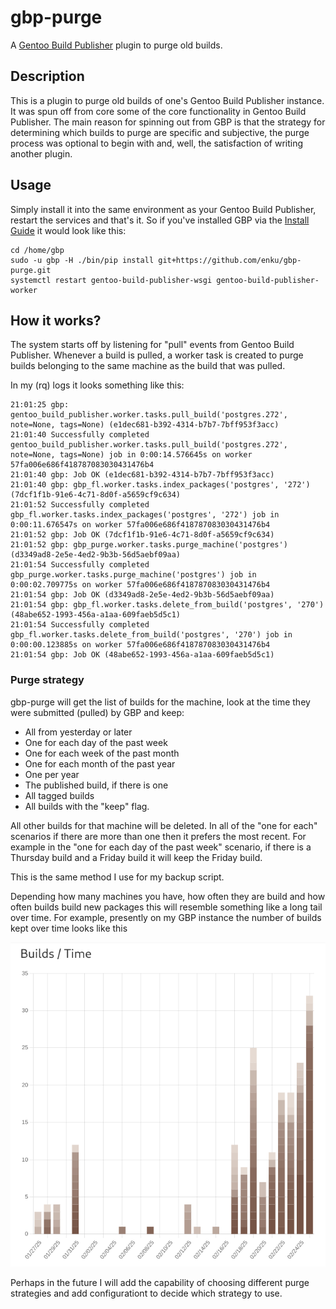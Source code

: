 # gbp-purge

A [Gentoo Build Publisher](https://github.com/enku/gentoo-build-publisher)
plugin to purge old builds.

## Description

This is a plugin to purge old builds of one's Gentoo Build Publisher instance.
It was spun off from core some of the core functionality in Gentoo Build
Publisher. The main reason for spinning out from GBP is that the strategy for
determining which builds to purge are specific and subjective, the purge
process was optional to begin with and, well, the satisfaction of writing
another plugin.

## Usage

Simply install it into the same environment as your Gentoo Build Publisher,
restart the services and that's it.  So if you've installed GBP via the
[Install
Guide](https://github.com/enku/gentoo-build-publisher/blob/master/docs/how-to-install.md)
it would look like this:

```
cd /home/gbp
sudo -u gbp -H ./bin/pip install git+https://github.com/enku/gbp-purge.git
systemctl restart gentoo-build-publisher-wsgi gentoo-build-publisher-worker
```

## How it works?

The system starts off by listening for "pull" events from Gentoo Build
Publisher. Whenever a build is pulled, a worker task is created to purge
builds belonging to the same machine as the build that was pulled.

In my (rq) logs it looks something like this:

```
21:01:25 gbp: gentoo_build_publisher.worker.tasks.pull_build('postgres.272', note=None, tags=None) (e1dec681-b392-4314-b7b7-7bff953f3acc)
21:01:40 Successfully completed gentoo_build_publisher.worker.tasks.pull_build('postgres.272', note=None, tags=None) job in 0:00:14.576645s on worker 57fa006e686f418787083030431476b4
21:01:40 gbp: Job OK (e1dec681-b392-4314-b7b7-7bff953f3acc)
21:01:40 gbp: gbp_fl.worker.tasks.index_packages('postgres', '272') (7dcf1f1b-91e6-4c71-8d0f-a5659cf9c634)
21:01:52 Successfully completed gbp_fl.worker.tasks.index_packages('postgres', '272') job in 0:00:11.676547s on worker 57fa006e686f418787083030431476b4
21:01:52 gbp: Job OK (7dcf1f1b-91e6-4c71-8d0f-a5659cf9c634)
21:01:52 gbp: gbp_purge.worker.tasks.purge_machine('postgres') (d3349ad8-2e5e-4ed2-9b3b-56d5aebf09aa)
21:01:54 Successfully completed gbp_purge.worker.tasks.purge_machine('postgres') job in 0:00:02.709775s on worker 57fa006e686f418787083030431476b4
21:01:54 gbp: Job OK (d3349ad8-2e5e-4ed2-9b3b-56d5aebf09aa)
21:01:54 gbp: gbp_fl.worker.tasks.delete_from_build('postgres', '270') (48abe652-1993-456a-a1aa-609faeb5d5c1)
21:01:54 Successfully completed gbp_fl.worker.tasks.delete_from_build('postgres', '270') job in 0:00:00.123885s on worker 57fa006e686f418787083030431476b4
21:01:54 gbp: Job OK (48abe652-1993-456a-a1aa-609faeb5d5c1)
```

### Purge strategy

gbp-purge will get the list of builds for the machine, look at the time they
were submitted (pulled) by GBP and keep:

- All from yesterday or later
- One for each day of the past week
- One for each week of the past month
- One for each month of the past year
- One per year
- The published build, if there is one
- All tagged builds
- All builds with the "keep" flag.

All other builds for that machine will be deleted. In all of the "one for
each" scenarios if there are more than one then it prefers the most recent.
For example in the "one for each day of the past week" scenario, if there is a
Thursday build and a Friday build it will keep the Friday build.

This is the same method I use for my backup script.

Depending how many machines you have, how often they are build and how often
builds build new packages this will resemble something like a long tail over
time. For example, presently on my GBP instance the number of builds kept over
time looks like this

![screenshot](https://raw.githubusercontent.com/enku/screenshots/refs/heads/master/gbp-purge/builds-over-time.png)

Perhaps in the future I will add the capability of choosing different purge
strategies and add configurationt to decide which strategy to use.

